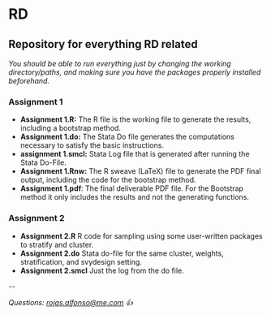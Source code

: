 # RD
## Repository for everything RD related

*You should be able to run everything just by changing the working directory/paths, and making sure you have the packages properly installed beforehand.*

### Assignment 1

  * **Assignment 1.R:** The R file is the working file to generate the results, including a bootstrap method.
  * **Assignment 1.do:** The Stata Do file generates the computations necessary to satisfy the basic instructions.
  * **assignment 1.smcl:** Stata Log file that is generated after running the Stata Do-File.
  * **Assignment 1.Rnw:** The R sweave (LaTeX) file to generate the PDF final output, including the code for the bootstrap method.
  * **Assignment 1.pdf**: The final deliverable PDF file. For the Bootstrap method it only includes the results and not the generating functions.

### Assignment 2

  * **Assignment 2.R** R code for sampling using some user-written packages to stratify and cluster.
  * **Assignment 2.do** Stata do-file for the same cluster, weights, stratification, and svydesign setting.
  * **Assignment 2.smcl** Just the log from the do file.

--

*Questions: rojas.alfonso@me.com :+1:*
